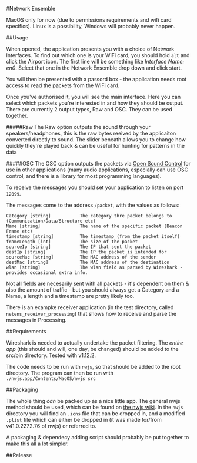 #Network Ensemble

MacOS only for now (due to permissions requirements and wifi card specifics). Linux is a possibility, Windows will probably never happen.

##Usage

When opened, the application presents you with a choice of Network Interfaces. To find out which one is your WiFi card, you should hold ```alt``` and click the Airport icon. The first line will be something like *Interface Name: en0*. Select that one in the Network Ensemble drop down and click start.

You will then be presented with a passord box - the application needs root access to read the packets from the WiFi card. 

Once you've authorised it, you will see the main interface. Here you can select which packets you're interested in and how they should be output. There are currently 2 output types, Raw and OSC. They can be used together.

#####Raw
The Raw option outputs the sound through your speakers/headphones, this is the raw bytes reeived by the applicaiton converted directly to sound. The slider beneath allows you to change how quickly they're played back & can be useful for hunting for patterns in the data

#####OSC
The OSC option outputs the packets via [Open Sound Control](http://opensoundcontrol.org/) for use in other applications (many audio applications, especially can use OSC control, and there is a library for most programming languages). 

To receive the messages you should set your application to listen on port ```12099```.

The messages come to the address ```/packet```, with the values as follows:

    Category [string] 			The category thre packet belongs to (Communication/Data/Structure etc)
    Name [string] 				The name of the specific packet (Beacon Frame etc) 
    timestamp [string] 			The timestamp (from the packet itself)
    frameLength [int] 			The size of the packet
    sourceIp [string] 			The IP that sent the packet
    destIp [string] 			The IP the packet is intended for
    sourceMac [string] 			The MAC address of the sender
    destMac [string] 			The MAC address of the destination
    wlan [string] 				The wlan field as parsed by Wireshark - provides occasional extra info.

Not all fields are necesarily sent with all packets - it's dependent on them & also the amount of traffic - but you should always get a Category and a Name, a length and a timestamp are pretty likely too. 

There is an exampke receiver application (in the test directory, called ```netens_receiver_processing```) that shows how to receive and parse the messages in Processing.

##Requirements

Wireshark is needed to actually undertake the packet filtering. The *entire app* (this should and will, one day, be changed) should be added to the src/bin directory. Tested with v1.12.2.

The code needs to be run with ```nwjs```, so that should be added to the root directory. The program can then be run with ```./nwjs.app/Contents/MacOS/nwjs src```

##Packaging

The whole thing *can* be packed up as a nice little app. The general nwjs method should be used, which can be found on [the nwjs wiki](https://github.com/nwjs/nw.js/wiki/How-to-package-and-distribute-your-apps#mac-os-x). In the ```nwjs``` directory you will find an ```.icns``` file that can be dropped in, and a modified ```.plist``` file which can either be dropped in (it was made for/from v41.0.2272.76 of nwjs) or referred to.

A packaging & dependecy adding script should probably be put together to make this all a lot simpler.

##Release

